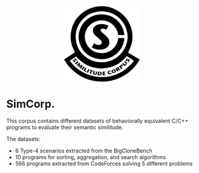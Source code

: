 <p align="center"> <img src="/simcorp.png" width="200" height="200" /> </p>

# SimCorp.
 This corpus contains different datasets of behaviorally equivalent C/C++ programs to evaluate their semantic similitude.

The datasets:

- 6 Type-4 scenarios extracted from the BigCloneBench
- 10 programs for sorting, aggregation, and search algorithms
- 566 programs extracted from CodeForces solving 5 different problems
